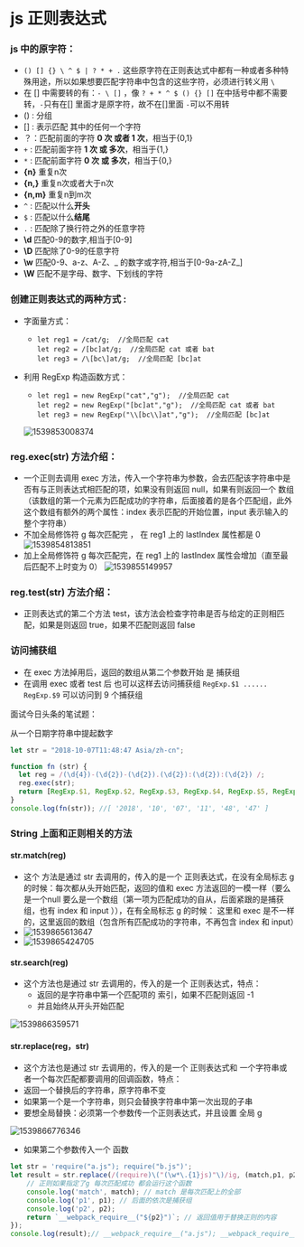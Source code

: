 # js 正则表达式

### js 中的原字符： 

* `() [] {} \ ^ $ | ? * + .` 这些原字符在正则表达式中都有一种或者多种特殊用途，所以如果想要匹配字符串中包含的这些字符，必须进行转义用 `\`
* 在 [] 中需要转的有：`- \ []` ，像 `? + * ^ $ () {} []` 在中括号中都不需要转，`-`只有在[] 里面才是原字符，故不在[]里面 `-`可以不用转
* () : 分组
* [] : 表示匹配 其中的任何一个字符
* ？：匹配前面的字符 **0 次 或者 1 次**，相当于{0,1}
* `+` : 匹配前面字符 **1 次 或 多次**，相当于{1,}
* `*` : 匹配前面字符 **0 次 或 多次**，相当于{0,}
* **{n}** 重复n次
* **{n,}** 重复n次或者大于n次
* **{n,m}** 重复n到m次
* `^` : 匹配以什么**开头**
* `$` : 匹配以什么**结尾**
* `.` : 匹配除了换行符之外的任意字符
* **\d** 匹配0-9的数字,相当于[0-9]
* **\D** 匹配除了0-9的任意字符
* **\w** 匹配0-9、a-z、A-Z、_ 的数字或字符,相当于[0-9a-zA-Z_]
* **\W** 匹配不是字母、数字、下划线的字符

### 创建正则表达式的两种方式 :

* 字面量方式：

  * ```
    let reg1 = /cat/g;  //全局匹配 cat
    let reg2 = /[bc]at/g;  //全局匹配 cat 或者 bat
    let reg3 = /\[bc\]at/g;  //全局匹配 [bc]at
    ```

* 利用 RegExp 构造函数方式：

  * ```
    let reg1 = new RegExp("cat","g");  //全局匹配 cat
    let reg2 = new RegExp("[bc]at","g");  //全局匹配 cat 或者 bat
    let reg3 = new RegExp("\\[bc\\]at","g");  //全局匹配 [bc]at
    ```

  ![1539853008374](../assert/1539853008374.png)

### reg.exec(str) 方法介绍：

   * 一个正则去调用 exec 方法，传入一个字符串为参数，会去匹配该字符串中是否有与正则表达式相匹配的项，如果没有则返回 null，如果有则返回一个 数组（该数组的第一个元素为匹配成功的字符串，后面接着的是各个匹配组，此外这个数组有额外的两个属性：index 表示匹配的开始位置，input 表示输入的整个字符串）
* 不加全局修饰符 g  每次匹配完 ， 在 reg1 上的 lastIndex 属性都是 0
  ![1539854813851](../assert/1539854813851.png)
* 加上全局修饰符 g 每次匹配完，在 reg1 上的 lastIndex 属性会增加（直至最后匹配不上时变为 0）
  ![1539855149957](../assert/1539855149957.png)

### reg.test(str) 方法介绍：
  * 正则表达式的第二个方法 test，该方法会检查字符串是否与给定的正则相匹配，如果是则返回 true，如果不匹配则返回 false
### 访问捕获组
  * 在 exec 方法掉用后，返回的数组从第二个参数开始 是 捕获组
  * 在调用 exec 或者 test 后 也可以这样去访问捕获组 `RegExp.$1 ...... RegExp.$9` 可以访问到 9 个捕获组

面试今日头条的笔试题：

从一个日期字符串中提起数字

```javascript
let str = "2018-10-07T11:48:47 Asia/zh-cn";

function fn (str) {
  let reg = /(\d{4})-(\d{2})-(\d{2}).(\d{2}):(\d{2}):(\d{2}) /;
  reg.exec(str);
  return [RegExp.$1, RegExp.$2, RegExp.$3, RegExp.$4, RegExp.$5, RegExp.$6];
}
console.log(fn(str)); //[ '2018', '10', '07', '11', '48', '47' ]
```

### String 上面和正则相关的方法

#### str.match(reg)

* 这个 方法是通过 str 去调用的，传入的是一个 正则表达式，在没有全局标志 g 的时候：每次都从头开始匹配，返回的值和 exec 方法返回的一模一样（要么是一个null 要么是一个数组（第一项为匹配成功的自从，后面紧跟的是捕获组，也有 index 和 input ）），在有全局标志 g 的时候： 这里和 exec 是不一样的，这里返回的数组（包含所有匹配成功的字符串，不再包含 index 和 input）
* ![1539865613647](../assert/1539865613647.png)
* ![1539865424705](../assert/1539865424705.png)

#### str.search(reg)

* 这个方法也是通过 str 去调用的，传入的是一个 正则表达式，特点：
  * 返回的是字符串中第一个匹配项的 索引，如果不匹配则返回 -1
  * 并且始终从开头开始匹配

![1539866359571](../assert/1539866359571.png)

#### str.replace(reg，str)

* 这个方法也是通过 str 去调用的，传入的是一个 正则表达式和 一个字符串或者一个每次匹配都要调用的回调函数，特点：
* 返回一个替换后的字符串，原字符串不变
* 如果第一个是一个字符串，则只会替换字符串中第一次出现的子串
* 要想全局替换：必须第一个参数传一个正则表达式，并且设置 全局 g

![1539866776346](../assert/1539866776346.png)

- 如果第二个参数传入一个 函数

```javascript
let str = 'require("a.js"); require("b.js")';
let result = str.replace(/(require)\("(\w*\.{1}js)"\)/ig, (match,p1, p2) => {
    // 正则如果指定了g 每次匹配成功 都会运行这个函数
    console.log('match', match); // match 是每次匹配上的全部
    console.log('p1', p1); // 后面的依次是捕获组
    console.log('p2', p2);
    return `__webpack_require__("${p2}")`; // 返回值用于替换正则的内容
});
console.log(result);// __webpack_require__("a.js"); __webpack_require__("b.js")
```

